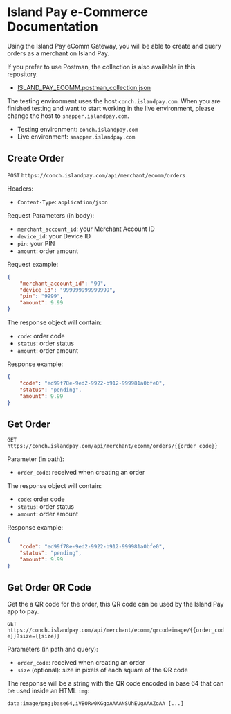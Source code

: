 # Island Pay e-Commerce Documentation

Using the Island Pay eComm Gateway, you will be able to create and query orders as a merchant on Island Pay.

If you prefer to use Postman, the collection is also available in this repository.

* [ISLAND_PAY_ECOMM.postman_collection.json](ISLAND_PAY_ECOMM.postman_collection.json)

The testing environment uses the host `conch.islandpay.com`.
When you are finished testing and want to start working in the live environment, please change the host to `snapper.islandpay.com`.

* Testing environment: `conch.islandpay.com`
* Live environment: `snapper.islandpay.com`

## Create Order

`POST` `https://conch.islandpay.com/api/merchant/ecomm/orders`

Headers:

* `Content-Type`: `application/json`

Request Parameters (in body):

* `merchant_account_id`: your Merchant Account ID
* `device_id`: your Device ID
* `pin`: your PIN
* `amount`: order amount

Request example:

```json
{
    "merchant_account_id": "99",
    "device_id": "999999999999999",
    "pin": "9999",
    "amount": 9.99
}
```

The response object will contain:

* `code`: order code
* `status`: order status
* `amount`: order amount

Response example:

```json
{
    "code": "ed99f78e-9ed2-9922-b912-999981a0bfe0",
    "status": "pending",
    "amount": 9.99
}
```

## Get Order

`GET` `https://conch.islandpay.com/api/merchant/ecomm/orders/{{order_code}}`

Parameter (in path):

* `order_code`: received when creating an order

The response object will contain:

* `code`: order code
* `status`: order status
* `amount`: order amount

Response example:

```json
{
    "code": "ed99f78e-9ed2-9922-b912-999981a0bfe0",
    "status": "pending",
    "amount": 9.99
}
```

## Get Order QR Code

Get the a QR code for the order, this QR code can be used by the Island Pay app to pay.

`GET` `https://conch.islandpay.com/api/merchant/ecomm/qrcodeimage/{{order_code}}?size={{size}}`

Parameters (in path and query):

* `order_code`: received when creating an order
* `size` (optional): size in pixels of each square of the QR code

The response will be a string with the QR code encoded in base 64 that can be used inside an HTML `img`:

```text
data:image/png;base64,iVBORw0KGgoAAAANSUhEUgAAAZoAA [...]
```
